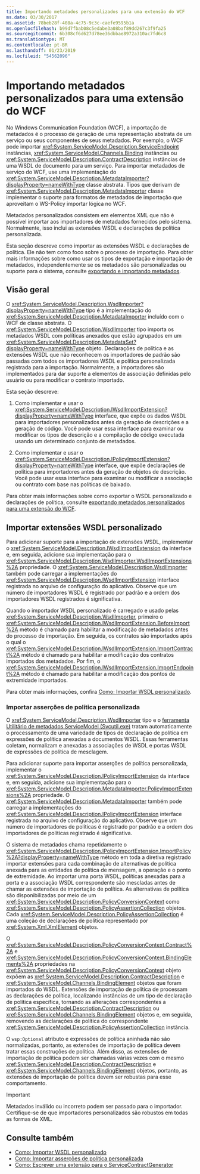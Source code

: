 ```yaml
---
title: Importando metadados personalizados para uma extensão do WCF
ms.date: 03/30/2017
ms.assetid: 78beb28f-408a-4c75-9c3c-caefe9595b1a
ms.openlocfilehash: b99d7fbab08c5edabe3a08baf89dd267c3f9fa25
ms.sourcegitcommit: 6b308cf6d627d78ee36dbbae8972a310ac7fd6c8
ms.translationtype: MT
ms.contentlocale: pt-BR
ms.lasthandoff: 01/23/2019
ms.locfileid: "54562096"
---
```

# <a name="importing-custom-metadata-for-a-wcf-extension"></a>Importando metadados personalizados para uma extensão do WCF
No Windows Communication Foundation (WCF), a importação de metadados é o processo de geração de uma representação abstrata de um serviço ou seus componentes de seus metadados. Por exemplo, o WCF pode importar <xref:System.ServiceModel.Description.ServiceEndpoint> instâncias, <xref:System.ServiceModel.Channels.Binding> instâncias ou <xref:System.ServiceModel.Description.ContractDescription> instâncias de uma WSDL de documento para um serviço. Para importar metadados de serviço do WCF, use uma implementação do <xref:System.ServiceModel.Description.MetadataImporter?displayProperty=nameWithType> classe abstrata. Tipos que derivam de <xref:System.ServiceModel.Description.MetadataImporter> classe implementar o suporte para formatos de metadados de importação que aproveitam o WS-Policy importar lógica no WCF.  
  
 Metadados personalizados consistem em elementos XML que não é possível importar aos importadores de metadados fornecidos pelo sistema. Normalmente, isso inclui as extensões WSDL e declarações de política personalizada.  
  
 Esta seção descreve como importar as extensões WSDL e declarações de política. Ele não tem como foco sobre o processo de importação. Para obter mais informações sobre como usar os tipos de exportação e importação de metadados, independentemente se os metadados são personalizadas ou suporte para o sistema, consulte [exportando e importando metadados](../../../../docs/framework/wcf/feature-details/exporting-and-importing-metadata.md).  
  
## <a name="overview"></a>Visão geral  
 O <xref:System.ServiceModel.Description.WsdlImporter?displayProperty=nameWithType> tipo é a implementação do <xref:System.ServiceModel.Description.MetadataImporter> incluído com o WCF de classe abstrata. O <xref:System.ServiceModel.Description.WsdlImporter> tipo importa os metadados WSDL com políticas anexados que estão agrupados em um <xref:System.ServiceModel.Description.MetadataSet?displayProperty=nameWithType> objeto. Declarações de política e as extensões WSDL que não reconhecem os importadores de padrão são passadas com todos os importadores WSDL e política personalizada registrada para a importação. Normalmente, a importadores são implementados para dar suporte a elementos de associação definidas pelo usuário ou para modificar o contrato importado.  
  
 Esta seção descreve:  
  
1.  Como implementar e usar o <xref:System.ServiceModel.Description.IWsdlImportExtension?displayProperty=nameWithType> interface, que expõe os dados WSDL para importadores personalizados antes da geração de descrições e a geração de código. Você pode usar essa interface para examinar ou modificar os tipos de descrição e a compilação de código executada usando um determinado conjunto de metadados.  
  
2.  Como implementar e usar o <xref:System.ServiceModel.Description.IPolicyImportExtension?displayProperty=nameWithType> interface, que expõe declarações de política para importadores antes da geração de objetos de descrição. Você pode usar essa interface para examinar ou modificar a associação ou contrato com base nas políticas de baixado.  
  
 Para obter mais informações sobre como exportar o WSDL personalizado e declarações de política, consulte [exportando metadados personalizados para uma extensão do WCF](../../../../docs/framework/wcf/extending/exporting-custom-metadata-for-a-wcf-extension.md).  
  
## <a name="importing-custom-wsdl-extensions"></a>Importar extensões WSDL personalizado  
 Para adicionar suporte para a importação de extensões WSDL, implementar o <xref:System.ServiceModel.Description.IWsdlImportExtension> da interface e, em seguida, adicione sua implementação para o <xref:System.ServiceModel.Description.WsdlImporter.WsdlImportExtensions%2A> propriedade. O <xref:System.ServiceModel.Description.WsdlImporter> também pode carregar a implementações do <xref:System.ServiceModel.Description.IWsdlImportExtension> interface registrada no arquivo de configuração do aplicativo. Observe que um número de importadores WSDL é registrado por padrão e a ordem dos importadores WSDL registrados é significativa.  
  
 Quando o importador WSDL personalizado é carregado e usado pelas <xref:System.ServiceModel.Description.WsdlImporter>, primeiro o <xref:System.ServiceModel.Description.IWsdlImportExtension.BeforeImport%2A> método é chamado para habilitar a modificação de metadados antes do processo de importação. Em seguida, os contratos são importados após o qual o <xref:System.ServiceModel.Description.IWsdlImportExtension.ImportContract%2A> método é chamado para habilitar a modificação dos contratos importados dos metadados. Por fim, o <xref:System.ServiceModel.Description.IWsdlImportExtension.ImportEndpoint%2A> método é chamado para habilitar a modificação dos pontos de extremidade importados.  
  
 Para obter mais informações, confira [Como: Importar WSDL personalizado](../../../../docs/framework/wcf/extending/how-to-import-custom-wsdl.md).  
  
### <a name="importing-custom-policy-assertions"></a>Importar asserções de política personalizada  
 O <xref:System.ServiceModel.Description.WsdlImporter> tipo e o [ferramenta Utilitário de metadados ServiceModel (Svcutil.exe)](../../../../docs/framework/wcf/servicemodel-metadata-utility-tool-svcutil-exe.md) tratam automaticamente o processamento de uma variedade de tipos de declaração de política em expressões de política anexadas a documentos WSDL. Essas ferramentas coletam, normalizam e anexadas a associações de WSDL e portas WSDL de expressões de política de mesclagem.  
  
 Para adicionar suporte para importar asserções de política personalizada, implementar o <xref:System.ServiceModel.Description.IPolicyImportExtension> da interface e, em seguida, adicione sua implementação para o <xref:System.ServiceModel.Description.MetadataImporter.PolicyImportExtensions%2A> propriedade. O <xref:System.ServiceModel.Description.MetadataImporter> também pode carregar a implementações do <xref:System.ServiceModel.Description.IPolicyImportExtension> interface registrada no arquivo de configuração do aplicativo. Observe que um número de importadores de políticas é registrado por padrão e a ordem dos importadores de políticas registrado é significativa.  
  
 O sistema de metadados chama repetidamente o <xref:System.ServiceModel.Description.IPolicyImportExtension.ImportPolicy%2A?displayProperty=nameWithType> método em toda a diretiva registrado importar extensões para cada combinação de alternativas de política anexada para as entidades de política de mensagem, a operação e o ponto de extremidade. Ao importar uma porta WSDL, políticas anexadas para a porta e a associação WSDL correspondente são mescladas antes de chamar as extensões de importação de política. As alternativas de política são disponibilizadas por meio de um <xref:System.ServiceModel.Description.PolicyConversionContext> como <xref:System.ServiceModel.Description.PolicyAssertionCollection> objetos. Cada <xref:System.ServiceModel.Description.PolicyAssertionCollection> é uma coleção de declarações de política representado por <xref:System.Xml.XmlElement> objetos.  
  
 O <xref:System.ServiceModel.Description.PolicyConversionContext.Contract%2A> e <xref:System.ServiceModel.Description.PolicyConversionContext.BindingElements%2A> propriedades na <xref:System.ServiceModel.Description.PolicyConversionContext> objeto expõem as <xref:System.ServiceModel.Description.ContractDescription> e <xref:System.ServiceModel.Channels.BindingElement> objetos que foram importados do WSDL. Extensões de importação de política de processam as declarações de política, localizando instâncias de um tipo de declaração de política específica, tornando as alterações correspondentes a <xref:System.ServiceModel.Description.ContractDescription> ou <xref:System.ServiceModel.Channels.BindingElement> objetos e, em seguida, removendo as declarações de política do correspondente <xref:System.ServiceModel.Description.PolicyAssertionCollection> instância.  
  
 O `wsp:Optional` atributo e expressões de política aninhada não são normalizadas, portanto, as extensões de importação de política devem tratar essas construções de política. Além disso, as extensões de importação de política podem ser chamadas várias vezes com o mesmo <xref:System.ServiceModel.Description.ContractDescription> e <xref:System.ServiceModel.Channels.BindingElement> objetos, portanto, as extensões de importação de política devem ser robustas para esse comportamento.  
  
> [!IMPORTANT]
>  Metadados inválido ou incorreto podem ser passado para o importador. Certifique-se de que importadores personalizados são robustos em todas as formas de XML.  
  
## <a name="see-also"></a>Consulte também
- [Como: Importar WSDL personalizado](../../../../docs/framework/wcf/extending/how-to-import-custom-wsdl.md)
- [Como: Importar asserções de política personalizada](../../../../docs/framework/wcf/extending/how-to-import-custom-policy-assertions.md)
- [Como: Escrever uma extensão para o ServiceContractGenerator](../../../../docs/framework/wcf/extending/how-to-write-an-extension-for-the-servicecontractgenerator.md)
